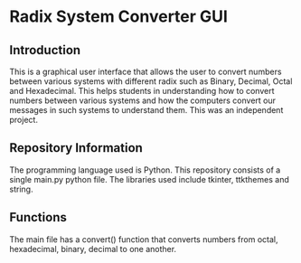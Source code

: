 # Radix System Converter GUI

## Introduction 

This is a graphical user interface that allows the user to convert numbers between various systems with different radix such as Binary, Decimal, Octal and Hexadecimal. This helps students in understanding how to convert numbers between various systems and how the computers convert our messages in such systems to understand them. This was an independent project.

## Repository Information

The programming language used is Python. This repository consists of a single main.py python file. The libraries used include tkinter, ttkthemes and string.


## Functions

The main file has a convert() function that converts numbers from octal, hexadecimal, binary, decimal to one another.

